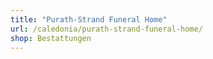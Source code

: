 ```yaml
---
title: "Purath-Strand Funeral Home"
url: /caledonia/purath-strand-funeral-home/
shop: Bestattungen
---
```

